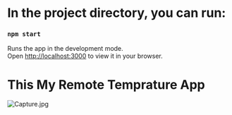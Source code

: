 # In the project directory, you can run:

### `npm start`

Runs the app in the development mode.\
Open [http://localhost:3000](http://localhost:3000) to view it in your browser.

# This My Remote Temprature App  
![Capture.jpg](https://i.postimg.cc/mDqZrPgJ/Capture.jpg)
